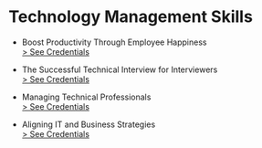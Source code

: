 # Technology Management Skills

- Boost Productivity Through Employee Happiness  
  <a href="./01.pdf" target="_blank"> > See Credentials</a>

- The Successful Technical Interview for Interviewers  
  <a href="./02.pdf" target="_blank"> > See Credentials</a>

- Managing Technical Professionals  
  <a href="./03.pdf" target="_blank"> > See Credentials</a>

- Aligning IT and Business Strategies  
  <a href="./04.pdf" target="_blank"> > See Credentials</a>

<!--
- Course Title
  <a href="#" target="_blank"> > See Credentials</a>
-->
